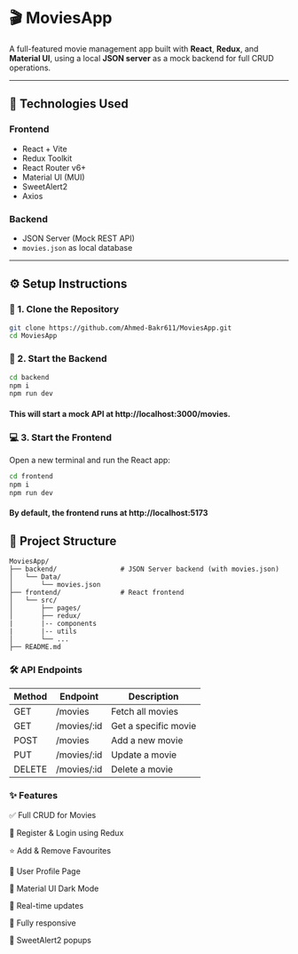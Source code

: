# 🎬 MoviesApp

A full-featured movie management app built with **React**, **Redux**, and **Material UI**, using a local **JSON server** as a mock backend for full CRUD operations.

---

## 🧰 Technologies Used

### Frontend

- React + Vite
- Redux Toolkit
- React Router v6+
- Material UI (MUI)
- SweetAlert2
- Axios

### Backend

- JSON Server (Mock REST API)
- `movies.json` as local database

---

## ⚙️ Setup Instructions

### 🔁 1. Clone the Repository

```bash
git clone https://github.com/Ahmed-Bakr611/MoviesApp.git
cd MoviesApp
```

### 🔌 2. Start the Backend

```bash
cd backend
npm i
npm run dev
```

#### This will start a mock API at http://localhost:3000/movies.

### 💻 3. Start the Frontend

Open a new terminal and run the React app:

```bash
cd frontend
npm i
npm run dev
```

#### By default, the frontend runs at http://localhost:5173

## 📁 Project Structure

```
MoviesApp/
├── backend/                # JSON Server backend (with movies.json)
│   └── Data/
│       └── movies.json
├── frontend/               # React frontend
│   └── src/
│       ├── pages/
│       ├── redux/
|       |-- components
|       |-- utils
│       └── ...
├── README.md
```

### 🛠 API Endpoints

| Method | Endpoint     | Description          |
| ------ | ------------ | -------------------- |
| GET    | /movies      | Fetch all movies     |
| GET    | /movies/\:id | Get a specific movie |
| POST   | /movies      | Add a new movie      |
| PUT    | /movies/\:id | Update a movie       |
| DELETE | /movies/\:id | Delete a movie       |

### ✨ Features

✅ Full CRUD for Movies

🔐 Register & Login using Redux

⭐ Add & Remove Favourites

👤 User Profile Page

🌙 Material UI Dark Mode

🔄 Real-time updates

📱 Fully responsive

🔔 SweetAlert2 popups
